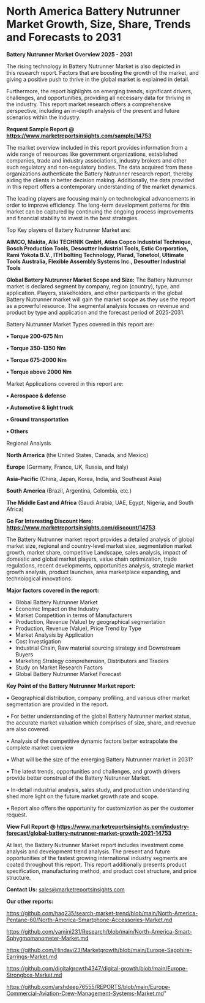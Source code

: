 # North America Battery Nutrunner Market Growth, Size, Share, Trends and Forecasts to 2031

<Strong> Battery Nutrunner Market Overview 2025 - 2031</strong>

The rising technology in Battery Nutrunner Market is also depicted in this research report. Factors that are boosting the growth of the market, and giving a positive push to thrive in the global market is explained in detail.

Furthermore, the report highlights on emerging trends, significant drivers, challenges, and opportunities, providing all necessary data for thriving in the industry. This report market research offers a comprehensive perspective, including an in-depth analysis of the present and future scenarios within the industry.

<strong>Request Sample Report @ <a href=https://www.marketreportsinsights.com/sample/14753>https://www.marketreportsinsights.com/sample/14753</a></strong>

The market overview included in this report provides information from a wide range of resources like government organizations, established companies, trade and industry associations, industry brokers and other such regulatory and non-regulatory bodies. The data acquired from these organizations authenticate the Battery Nutrunner research report, thereby aiding the clients in better decision making. Additionally, the data provided in this report offers a contemporary understanding of the market dynamics.

The leading players are focusing mainly on technological advancements in order to improve efficiency. The long-term development patterns for this market can be captured by continuing the ongoing process improvements and financial stability to invest in the best strategies.

Top Key players of Battery Nutrunner Market are:

<strong>AIMCO, Makita, Alki TECHNIK GmbH, Atlas Copco Industrial Technique, Bosch Production Tools, Desoutter Industrial Tools, Estic Corporation, Rami Yokota B.V., ITH bolting Technology, Plarad, Tonetool, Ultimate Tools Australia, Flexible Assembly Systems Inc., Desoutter Industrial Tools</strong>

<strong><b>Global Battery Nutrunner Market Scope and Size:</b></strong>
The Battery Nutrunner market is declared segment by company, region (country), type, and application. Players, stakeholders, and other participants in the global Battery Nutrunner market will gain the market scope as they use the report as a powerful resource. The segmental analysis focuses on revenue and product by type and application and the forecast period of 2025-2031.

Battery Nutrunner Market Types covered in this report are:

<strong>• Torque 200-675 Nm

• Torque 350-1350 Nm

• Torque 675-2000 Nm

• Torque above 2000 Nm</strong>

Market Applications covered in this report are:

<strong>• Aerospace & defense

• Automotive & light truck

• Ground transportation

• Others</strong> 

Regional Analysis

<strong>North America</strong> (the United States, Canada, and Mexico)

<strong>Europe</strong> (Germany, France, UK, Russia, and Italy)

<strong>Asia-Pacific</strong> (China, Japan, Korea, India, and Southeast Asia)

<strong>South America</strong> (Brazil, Argentina, Colombia, etc.)

<strong>The Middle East and Africa</strong> (Saudi Arabia, UAE, Egypt, Nigeria, and South Africa)

<strong>Go For Interesting Discount Here: <a href=https://www.marketreportsinsights.com/discount/14753>https://www.marketreportsinsights.com/discount/14753</a></strong>

The Battery Nutrunner market report provides a detailed analysis of global market size, regional and country-level market size, segmentation market growth, market share, competitive Landscape, sales analysis, impact of domestic and global market players, value chain optimization, trade regulations, recent developments, opportunities analysis, strategic market growth analysis, product launches, area marketplace expanding, and technological innovations.

<strong><b>Major factors covered in the report:</b></strong>
<ul>
  <li>Global Battery Nutrunner Market </li>
  <li>Economic Impact on the Industry</li>
  <li>Market Competition in terms of Manufacturers</li>
  <li>Production, Revenue (Value) by geographical segmentation</li>
  <li>Production, Revenue (Value), Price Trend by Type</li>
  <li>Market Analysis by Application</li>
  <li>Cost Investigation</li>
  <li>Industrial Chain, Raw material sourcing strategy and Downstream Buyers</li>
  <li>Marketing Strategy comprehension, Distributors and Traders</li>
  <li>Study on Market Research Factors</li>
  <li>Global Battery Nutrunner Market Forecast</li>
</ul>

<strong><b>Key Point of the Battery Nutrunner Market report:</b></strong>

• Geographical distribution, company profiling, and various other market segmentation are provided in the report.

• For better understanding of the global Battery Nutrunner market status, the accurate market valuation which comprises of size, share, and revenue are also covered.

• Analysis of the competitive dynamic factors better extrapolate the complete market overview

• What will be the size of the emerging Battery Nutrunner market in 2031?

• The latest trends, opportunities and challenges, and growth drivers provide better construal of the Battery Nutrunner Market.

• In-detail industrial analysis, sales study, and production understanding shed more light on the future market growth rate and scope.

• Report also offers the opportunity for customization as per the customer request.

<strong><b>View Full Report @ <a href=https://www.marketreportsinsights.com/industry-forecast/global-battery-nutrunner-market-growth-2021-14753>https://www.marketreportsinsights.com/industry-forecast/global-battery-nutrunner-market-growth-2021-14753</a></b></strong>


At last, the Battery Nutrunner Market report includes investment come analysis and development trend analysis. The present and future opportunities of the fastest growing international industry segments are coated throughout this report. This report additionally presents product specification, manufacturing method, and product cost structure, and price structure.

<strong>Contact Us:</strong>
sales@marketreportsinsights.com

<strong>Our other reports:</strong>

<a href=https://github.com/haq235/search-market-trend/blob/main/North-America-Pentane-60/North-America-Smartphone-Accessories-Market.md>https://github.com/haq235/search-market-trend/blob/main/North-America-Pentane-60/North-America-Smartphone-Accessories-Market.md</a>

<a href=https://github.com/yamini231/Research/blob/main/North-America-Smart-Sphygmomanometer-Market.md>https://github.com/yamini231/Research/blob/main/North-America-Smart-Sphygmomanometer-Market.md</a>

<a href=https://github.com/Hindavi23/Marketgrowth/blob/main/Europe-Sapphire-Earrings-Market.md>https://github.com/Hindavi23/Marketgrowth/blob/main/Europe-Sapphire-Earrings-Market.md</a>

<a href=https://github.com/digitalgrowth4347/digital-growth/blob/main/Europe-Strongbox-Market.md>https://github.com/digitalgrowth4347/digital-growth/blob/main/Europe-Strongbox-Market.md</a>

<a href=https://github.com/arshdeep76555/REPORTS/blob/main/Europe-Commercial-Aviation-Crew-Management-Systems-Market.md>https://github.com/arshdeep76555/REPORTS/blob/main/Europe-Commercial-Aviation-Crew-Management-Systems-Market.md</a>"
